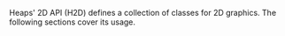 <p class="lead">Heaps' 2D API (H2D) defines a collection of classes for 2D graphics. The following sections cover its usage.</p>
